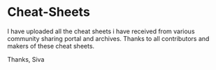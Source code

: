 # Cheat-Sheets

I have uploaded all the cheat sheets i have received from various community sharing portal and archives. Thanks to all contributors and makers of these cheat sheets.

Thanks,
Siva
